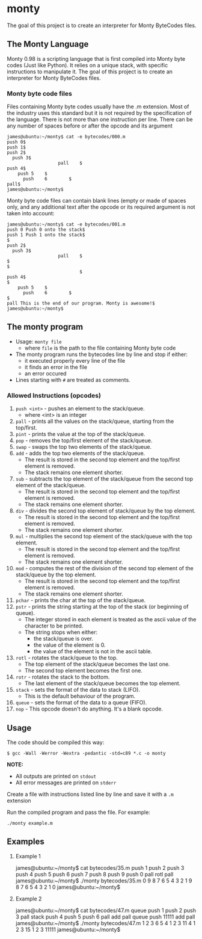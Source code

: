 # monty
The goal of this project is to create an interpreter for Monty ByteCodes files.


## The Monty Language
Monty 0.98 is a scripting language that is first compiled into Monty byte codes (Just like Python). It relies on a unique stack, with specific instructions to manipulate it. The goal of this project is to create an interpreter for Monty ByteCodes files.

### Monty byte code files
Files containing Monty byte codes usually have the .m extension. Most of the industry uses this standard but it is not required by the specification of the language. There is not more than one instruction per line. There can be any number of spaces before or after the opcode and its argument

	james@ubuntu:~/monty$ cat -e bytecodes/000.m
	push 0$
	push 1$
	push 2$
	  push 3$
					   pall    $
	push 4$
		push 5    $
		  push    6        $
	pall$
	james@ubuntu:~/monty$

Monty byte code files can contain blank lines (empty or made of spaces only, and any additional text after the opcode or its required argument is not taken into account:

	james@ubuntu:~/monty$ cat -e bytecodes/001.m
	push 0 Push 0 onto the stack$
	push 1 Push 1 onto the stack$
	$
	push 2$
	  push 3$
					   pall    $
	$
	$
							   $
	push 4$
	$
		push 5    $
		  push    6        $
	$
	pall This is the end of our program. Monty is awesome!$
	james@ubuntu:~/monty$


## The monty program
* Usage: `monty file`
	- where `file` is the path to the file containing Monty byte code
* The monty program runs the bytecodes line by line and stop if either:
	- it executed properly every line of the file
	- it finds an error in the file
	- an error occured
* Lines starting with `#` are treated as comments.

### Allowed Instructions (opcodes)
1. `push <int>` - pushes an element to the stack/queue.
	- where \<int\> is an integer
2. `pall` - prints all the values on the stack/queue, starting from the top/first.
3. `pint` - prints the value at the top of the stack/queue.
4. `pop` - removes the top/first element of the stack/queue.
5. `swap` - swaps the top two elements of the stack/queue.
6. `add` - adds the top two elements of the stack/queue.
	- The result is stored in the second top element and the top/first element is removed.
	- The stack remains one element shorter.
7. `sub` - subtracts the top element of the stack/queue from the second top element of the stack/queue.
	- The result is stored in the second top element and the top/first element is removed.
	- The stack remains one element shorter.
8. `div` - divides the second top element of stack/queue by the top element.
	- The result is stored in the second top element and the top/first element is removed.
	- The stack remains one element shorter.
9. `mul` - multiplies the second top element of the stack/queue with the top element.
	- The result is stored in the second top element and the top/first element is removed.
	- The stack remains one element shorter.
10. `mod` - computes the rest of the division of the second top element of the stack/queue by the top element.
	- The result is stored in the second top element and the top/first element is removed.
	- The stack remains one element shorter.
11. `pchar` - prints the char at the top of the stack/queue.
12. `pstr` - prints the string starting at the top of the stack (or beginning of queue).
	- The integer stored in each element is treated as the ascii value of the character to be printed.
	- The string stops when either:
		+ the stack/queue is over.
		+ the value of the element is 0.
		+ the value of the element is not in the ascii table.
13. `rotl` - rotates the stack/queue to the top.
	- The top element of the stack/queue becomes the last one.
	- The second top element becomes the first one.
14. `rotr` - rotates the stack to the bottom.
	- The last element of the stack/queue becomes the top element.
15. `stack` - sets the format of the data to stack (LIFO).
	- This is the default behaviour of the program.
16. `queue` - sets the format of the data to a queue (FIFO).
17. `nop` - This opcode doesn't do anything. It's a blank opcode.



## Usage
The code should be compiled this way:

	$ gcc -Wall -Werror -Wextra -pedantic -std=c89 *.c -o monty

**NOTE:**
* All outputs are printed on `stdout`
* All error messages are printed on `stderr`


Create a file with instructions listed line by line and save it with a `.m` extension

Run the compiled program and pass the file. For example:

	./monty example.m

## Examples
1. Example 1

	james@ubuntu:~/monty$ cat bytecodes/35.m 
	push 1
	push 2
	push 3
	push 4
	push 5
	push 6
	push 7
	push 8
	push 9
	push 0
	pall
	rotl
	pall
	james@ubuntu:~/monty$ ./monty bytecodes/35.m 
	0
	9
	8
	7
	6
	5
	4
	3
	2
	1
	9
	8
	7
	6
	5
	4
	3
	2
	1
	0
	james@ubuntu:~/monty$


2. Example 2

	james@ubuntu:~/monty$ cat bytecodes/47.m
	queue
	push 1
	push 2
	push 3
	pall
	stack
	push 4
	push 5
	push 6
	pall
	add
	pall
	queue
	push 11111
	add
	pall
	james@ubuntu:~/monty$ ./monty bytecodes/47.m
	1
	2
	3
	6
	5
	4
	1
	2
	3
	11
	4
	1
	2
	3
	15
	1
	2
	3
	11111
	james@ubuntu:~/monty$
